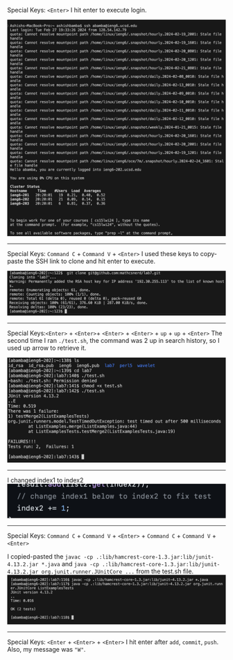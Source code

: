 Special Keys: `<Enter>`
I hit enter to execute login.

![Image](login)

-----------------------------------------------------------------------------------------------------------------------------------------------------------------------------


Special Keys: `Command C` + `Command V` + `<Enter>`
I used these keys to copy-paste the SSH link to clone and hit enter to execute.

![Image](clone)


-----------------------------------------------------------------------------------------------------------------------------------------------------------------------------
Special Keys:`<Enter>` + `<Enter>`+ `<Enter>` + `<Enter>` + `up` + `up` + `<Enter>`
The second time I ran `./test.sh`, the command was 2 up in search history, so I used up arrow to retrieve it.

![Image](Fail)



-----------------------------------------------------------------------------------------------------------------------------------------------------------------------------
I changed index1 to index2
![Image](fix)



-----------------------------------------------------------------------------------------------------------------------------------------------------------------------------
Special Keys: `Command C` + `Command V` + `<Enter>` + `Command C` + `Command V` + `<Enter>` 

I copied-pasted the `javac -cp .:lib/hamcrest-core-1.3.jar:lib/junit-4.13.2.jar *.java` and `java -cp .:lib/hamcrest-core-1.3.jar:lib/junit-4.13.2.jar org.junit.runner.JUnitCore ...` from the test.sh file.
![Image](Pass)


-----------------------------------------------------------------------------------------------------------------------------------------------------------------------------
Special Keys: `<Enter` + `<Enter>` + `<Enter>`
I hit enter after `add`, `commit`, `push`. Also, my message was `"W"`.
